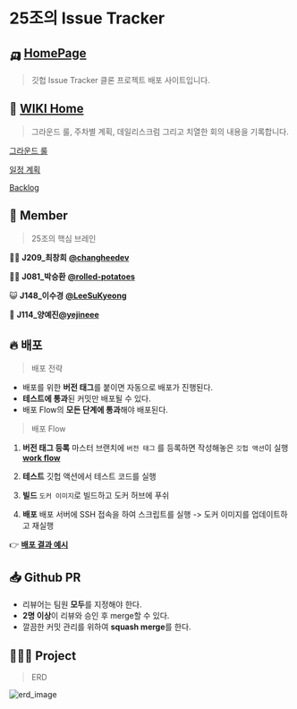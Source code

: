 # 25조의 Issue Tracker

## 🛺 [HomePage](http://49.50.172.69)
> 깃헙 Issue Tracker 클론 프로젝트 배포 사이트입니다.

## 📖 [WIKI Home](https://github.com/boostcamp-2020/IssueTracker-25/wiki)
> 그라운드 룰, 주차별 계획, 데일리스크럼 그리고 치열한 회의 내용을 기록합니다.
>

[그라운드 룰](https://github.com/boostcamp-2020/IssueTracker-25/wiki/팀프로젝트-그라운드-룰)


[일정 계획](https://github.com/boostcamp-2020/IssueTracker-25/wiki/일정-계획)

[Backlog](https://github.com/boostcamp-2020/IssueTracker-25/projects)



## 👬 Member
> 25조의 핵심 브레인

👨‍🏫 **J209_최창희** [**@changheedev**](https://github.com/changheedev)

👨‍🌾 **J081_박승환** [**@rolled-potatoes**](https://github.com/rolled-potatoes)

😺 **J148_이수경** [**@LeeSuKyeong**](https://github.com/LeeSuKyeong)

🐑 **J114_양예진**[**@yejineee**](https://github.com/yejineee)

## 🔥 배포
> 배포 전략
- 배포를 위한 **버전 태그**를 붙이면 자동으로 배포가 진행된다.
- **테스트에 통과**된 커밋만 배포될 수 있다.
- 배포 Flow의 **모든 단계에 통과**해야 배포된다.
> 배포 Flow
1. **버전 태그 등록**
마스터 브랜치에 `버전 태그` 를 등록하면 작성해놓은 `깃헙 액션`이 실행 
[**work flow**](https://github.com/boostcamp-2020/IssueTracker-25/blob/master/.github/workflows/deploy.yml)

2. **테스트**
깃헙 액션에서 테스트 코드를 실행

3. **빌드**
`도커 이미지`로 빌드하고 도커 허브에 푸쉬

4. **배포** 
배포 서버에 SSH 접속을 하여 스크립트를 실행
-> 도커 이미지를 업데이트하고 재실행

👉 [**배포 결과 예시**](https://github.com/boostcamp-2020/IssueTracker-25/runs/1324874733?check_suite_focus=true)

## 📥 Github PR

- 리뷰어는 팀원 **모두**를 지정해야 한다. 
- **2명 이상**이 리뷰와 승인 후 merge할 수 있다.
- 깔끔한 커밋 관리를 위하여 **squash merge**를 한다.

## 🧑🏻‍💻 Project
> ERD

![erd_image](https://s3.us-west-2.amazonaws.com/secure.notion-static.com/d71a75c5-4cac-463b-8550-f995c837d0af/Copy_of_undefined_%281%29.png?X-Amz-Algorithm=AWS4-HMAC-SHA256&X-Amz-Credential=AKIAT73L2G45O3KS52Y5%2F20201028%2Fus-west-2%2Fs3%2Faws4_request&X-Amz-Date=20201028T095500Z&X-Amz-Expires=86400&X-Amz-Signature=02ba40fb977db3b381d6c55d02333ad5254799c365bf9f40c4a30366a00a2946&X-Amz-SignedHeaders=host&response-content-disposition=filename%20%3D%22Copy_of_undefined_%281%29.png%22)






